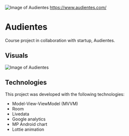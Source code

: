 ![Image of Audientes](https://github.com/NicolaiNisbeth/Audientes/blob/master/app/src/main/res/drawable/audientes_website?raw=true)
https://www.audientes.com/

# Audientes
Course project in collaboration with startup, Audientes.

## Visuals
![Image of Audientes](https://github.com/NicolaiNisbeth/Audientes/blob/master/app/src/main/res/drawable/iteration_layout?raw=true)


## Technologies
This project was developed with the following technologies:
- Model-View-ViewModel (MVVM)
- Room
- Livedata 
- Google analytics 
- MP Android chart
- Lottie animation
